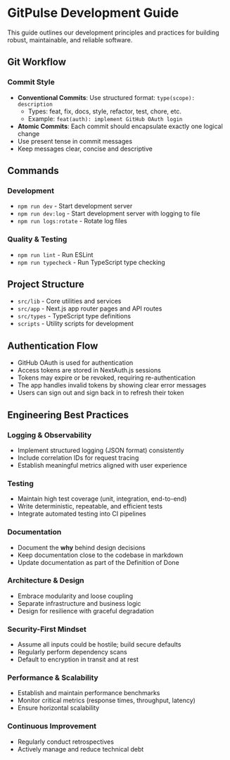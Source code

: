 # GitPulse Development Guide

This guide outlines our development principles and practices for building robust, maintainable, and reliable software.

## Git Workflow

### Commit Style
- **Conventional Commits**: Use structured format: `type(scope): description`
  - Types: feat, fix, docs, style, refactor, test, chore, etc.
  - Example: `feat(auth): implement GitHub OAuth login`
- **Atomic Commits**: Each commit should encapsulate exactly one logical change
- Use present tense in commit messages
- Keep messages clear, concise and descriptive

## Commands

### Development
- `npm run dev` - Start development server
- `npm run dev:log` - Start development server with logging to file
- `npm run logs:rotate` - Rotate log files

### Quality & Testing
- `npm run lint` - Run ESLint
- `npm run typecheck` - Run TypeScript type checking

## Project Structure
- `src/lib` - Core utilities and services
- `src/app` - Next.js app router pages and API routes
- `src/types` - TypeScript type definitions
- `scripts` - Utility scripts for development

## Authentication Flow
- GitHub OAuth is used for authentication
- Access tokens are stored in NextAuth.js sessions
- Tokens may expire or be revoked, requiring re-authentication
- The app handles invalid tokens by showing clear error messages
- Users can sign out and sign back in to refresh their token

## Engineering Best Practices

### Logging & Observability
- Implement structured logging (JSON format) consistently
- Include correlation IDs for request tracing
- Establish meaningful metrics aligned with user experience

### Testing
- Maintain high test coverage (unit, integration, end-to-end)
- Write deterministic, repeatable, and efficient tests
- Integrate automated testing into CI pipelines

### Documentation
- Document the **why** behind design decisions
- Keep documentation close to the codebase in markdown
- Update documentation as part of the Definition of Done

### Architecture & Design
- Embrace modularity and loose coupling
- Separate infrastructure and business logic
- Design for resilience with graceful degradation

### Security-First Mindset
- Assume all inputs could be hostile; build secure defaults
- Regularly perform dependency scans
- Default to encryption in transit and at rest

### Performance & Scalability
- Establish and maintain performance benchmarks
- Monitor critical metrics (response times, throughput, latency)
- Ensure horizontal scalability

### Continuous Improvement
- Regularly conduct retrospectives
- Actively manage and reduce technical debt
